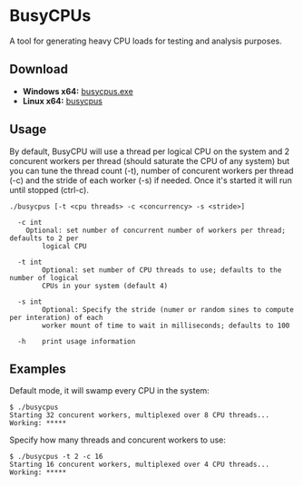 # BusyCPUs

A tool for generating heavy CPU loads for testing and analysis purposes.

## Download

- **Windows x64:** [busycpus.exe](https://github.com/robert-mcdermott/busycpus/blob/master/bin/busycpus.exe?raw=true)
- **Linux   x64:** [busycpus](https://github.com/robert-mcdermott/busycpus/blob/master/bin/busycpus?raw=true)

## Usage

By default, BusyCPU will use a thread per logical CPU on the system and 2 concurent workers per thread (should saturate the CPU of any system) but you can tune the thread count (-t), number of concurent workers per thread (-c) and the stride of each worker (-s) if needed.
Once it's started it will run until stopped (ctrl-c).

```
./busycpus [-t <cpu threads> -c <concurrency> -s <stride>]

  -c int
  	Optional: set number of concurrent number of workers per thread; defaults to 2 per 
        logical CPU 
  
  -t int
    	Optional: set number of CPU threads to use; defaults to the number of logical 
        CPUs in your system (default 4)

  -s int
    	Optional: Specify the stride (numer or random sines to compute per interation) of each
        worker mount of time to wait in milliseconds; defaults to 100 

  -h	print usage information
```

## Examples

Default mode, it will swamp every CPU in the system:

```
$ ./busycpus 
Starting 32 concurent workers, multiplexed over 8 CPU threads...
Working: *****
```
Specify how many threads and concurent workers to use:

```
$ ./busycpus -t 2 -c 16
Starting 16 concurent workers, multiplexed over 4 CPU threads...
Working: *****
```
